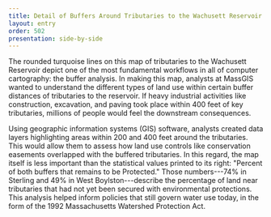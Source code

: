 ```yaml
---
title: Detail of Buffers Around Tributaries to the Wachusett Reservoir Compared to 1985 Urban Landuse and Currently Protected Open Space in Sterling and West Boylston
layout: entry
order: 502
presentation: side-by-side
---
```


The rounded turquoise lines on this map of tributaries to the Wachusett Reservoir depict one of the most fundamental workflows in all of computer cartography: the buffer analysis. In making this map, analysts at MassGIS wanted to understand the different types of land use within certain buffer distances of tributaries to the reservoir. If heavy industrial activities like construction, excavation, and paving took place within 400 feet of key tributaries, millions of people would feel the downstream consequences.

Using geographic information systems (GIS) software, analysts created data layers highlighting areas within 200 and 400 feet around the tributaries. This would allow them to assess how land use controls like conservation easements overlapped with the buffered tributaries. In this regard, the map itself is less important than the statistical values printed to its right: "Percent of both buffers that remains to be Protected." Those numbers---74% in Sterling and 49% in West Boylston---describe the percentage of land near tributaries that had not yet been secured with environmental protections. This analysis helped inform policies that still govern water use today, in the form of the 1992 Massachusetts Watershed Protection Act.